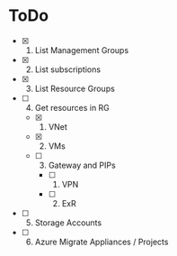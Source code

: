 # ToDo

- [x] 1. List Management Groups
- [x] 2. List subscriptions
- [x] 3. List Resource Groups
- [ ] 4. Get resources in RG
  - [X] 1. VNet
  - [X] 2. VMs
  - [ ] 3. Gateway and PIPs
    - [ ] 1. VPN
    - [ ] 2. ExR
- [ ] 5. Storage Accounts
- [ ] 6. Azure Migrate Appliances / Projects
